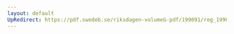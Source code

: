 ```yaml
---
layout: default
UpRedirect: https://pdf.swedeb.se/riksdagen-volumeG-pdf/199091/reg_199091/reg_199091_0312.pdf
---
```

